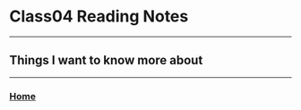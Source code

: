 # Class04 Reading Notes

----
## Things I want to know more about


---
### [Home](https://github.com/MISalz/301_Reading_Notes)